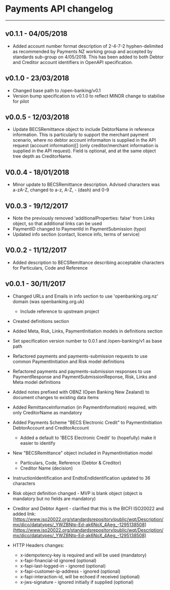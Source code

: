 # Payments API changelog

---

## v0.1.1 - 04/05/2018

* Added account number format description of 2-4-7-2 hyphen-delimited as recommended by Payments NZ working group and accepted by standards sub-group on 4/05/2018.  This has been added to both Debtor and Creditor account identifiers in OpenAPI specification.

## v0.1.0 - 23/03/2018

* Changed base path to /open-banking/v0.1
* Version bump specification to v0.1.0 to reflect MINOR change to stabilise for pilot

## v0.0.5 - 12/03/2018

* Update BECSRemittance object to include DebtorName in reference information.  This is particularly to support the merchant payment scenario, where no debtor account informaiton is supplied in the API request (account information)[] (only creditor/merchant information is supplied in the API request).  Field is optional, and at the same object tree depth as CreditorName.

## V0.0.4 - 18/01/2018

* Minor update to BECSRemittance description.  Advised characters was a-zA-Z, changed to a-z, A-Z, - (dash) and 0-9

## V0.0.3 - 19/12/2017

* Note the previously removed 'additionalProperties: false' from Links object, so that additional links can be used
* PaymentID changed to PaymentId in PaymentSubmission (typo)
* Updated info section (contact, licence info, terms of service)

## V0.0.2 - 11/12/2017

* Added description to BECSRemittance describing acceptable characters for Particulars, Code and Reference

## v0.0.1 - 30/11/2017

* Changed URLs and Emails in info section to use 'openbanking.org.nz' domain (was openbanking.org.uk)
  * Include reference to upstream project
* Created definitions section
* Added Meta, Risk, Links, PaymentInitiation models in definitions section
* Set specification version number to 0.0.1 and /open-banking/v1 as base path
* Refactored payments and payments-submission requests to use common PaymentInitiation and Risk model definitions
* Refactored payments and payments-submission responses to use PaymentResponse and PaymentSubmissionReponse, Risk, Links and Meta model definitions
* Added notes prefixed with OBNZ (Open Banking New Zealand) to document changes to existing data items
* Added RemittanceInformation (in PaymentInformation) required, with only CreditorName as mandatory
* Added Payments Scheme "BECS Electronic Credit" to PaymentInitiation DebtorAccount and CreditorAccount
  * Added a default to 'BECS Electronic Credit' to (hopefully) make it easier to identify
* New "BECSRemittance" object included in PaymentInitiation model
  * Particulars, Code, Reference (Debtor & Creditor)
  * Creditor Name (decision)
* InstructionIdentification and EndtoEndIdentification updated to 36 characters
* Risk object definition changed - MVP is blank object (object is mandatory but no fields are mandatory)
* Creditor and Debtor Agent - clarified that this is the BICFI ISO20022 and added link:
  [https://www.iso20022.org/standardsrepository/public/wqt/Description/mx/dico/datatypes/_YWZBNtp-Ed-ak6NoX_4Aeg_-1295138508](https://www.iso20022.org/standardsrepository/public/wqt/Description/mx/dico/datatypes/_YWZBNtp-Ed-ak6NoX_4Aeg_-1295138508)

* HTTP Headers changes:
  * x-idempotency-key is required and will be used (mandatory)
  * x-fapi-financial-id ignored (optional)
  * x-fapi-last-logged-in - ignored (optional)
  * x-fapi-customer-ip-address - ignored (optional)
  * x-fapi-interaction-id, will be echoed if received (optional)
  * x-jws-signature - ignored initially if supplied (optional)